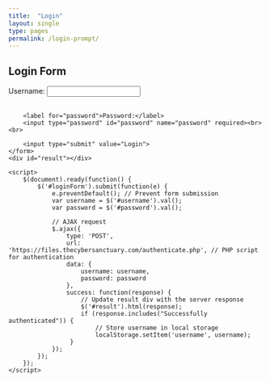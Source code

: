 ```yaml
---
title:  "Login"
layout: single
type: pages
permalink: /login-prompt/
---
```


<html lang="en">
<head>
    <meta charset="UTF-8">
    <meta name="viewport" content="width=device-width, initial-scale=1.0">
    <title>Login Form with AJAX</title>
    <script src="https://ajax.googleapis.com/ajax/libs/jquery/3.6.0/jquery.min.js"></script>
</head>
<body>
    <h2>Login Form</h2>
    <form id="loginForm">
        <label for="username">Username:</label>
        <input type="text" id="username" name="username" required><br><br>
        
        <label for="password">Password:</label>
        <input type="password" id="password" name="password" required><br><br>
        
        <input type="submit" value="Login">
    </form>
    <div id="result"></div>

    <script>
        $(document).ready(function() {
            $('#loginForm').submit(function(e) {
                e.preventDefault(); // Prevent form submission
                var username = $('#username').val();
                var password = $('#password').val();

                // AJAX request
                $.ajax({
                    type: 'POST',
                    url: 'https://files.thecybersanctuary.com/authenticate.php', // PHP script for authentication
                    data: {
                        username: username,
                        password: password
                    },
                    success: function(response) {
                        // Update result div with the server response
                        $('#result').html(response);
						if (response.includes("Successfully authenticated")) {
                            // Store username in local storage
                            localStorage.setItem('username', username);
                     }
                });
            });
        });
    </script>
</body>
</html>